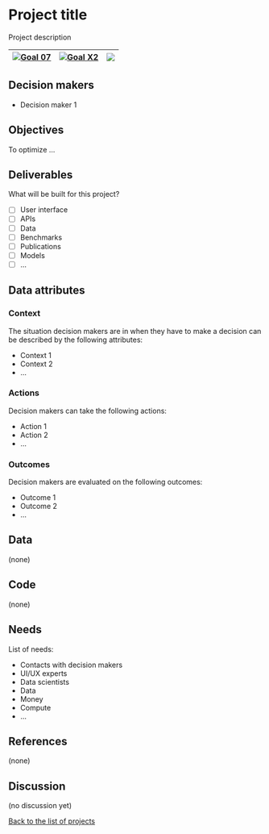 # Project title

<!-- Describe the project in one sentence, e.g. A project that... -->
Project description

<!-- Note: using reference-style links to let Jekyll's relative links
convert them to .html in GitHub pages -->
[goal_07_link]: ../goals/goal_07.md
[goal_X2_link]: ../goals/goal_X2.md

<!-- Insert SDG Icons and links-->
| [![Goal 07](../images/sdgs/E-WEB-Goal-07.png)][goal_07_link] | [![Goal X2](../images/sdgs/empty.png)][goal_X2_link] | ![](../images/sdgs/empty.png) |
|------------------------------------------------------|------------------------------------------------------|-------------------------------|

## Decision makers

<!-- List decision makers that could use this project-->
- Decision maker 1

## Objectives

<!-- Describe the objectives of the project in one sentence -->
To optimize ...

## Deliverables

What will be built for this project?

<!-- Describe the deliverables of the project. For instance: -->
- [ ] User interface
- [ ] APIs
- [ ] Data
- [ ] Benchmarks
- [ ] Publications
- [ ] Models
- [ ] ...

## Data attributes

### Context

<!-- Describe the situation decision makers are in when then have to make a decision -->
The situation decision makers are in when they have to make a decision can be described by the following attributes:

- Context 1
- Context 2
- ...

### Actions

<!-- Describe what the decision makers can do achieve their objectives -->
Decision makers can take the following actions:

- Action 1
- Action 2
- ...

### Outcomes

<!-- Describe the metrics decision makers are trying to optimize, on which they are evaluated -->
Decision makers are evaluated on the following outcomes:

- Outcome 1
- Outcome 2
- ...

## Data

<!-- Describe the data that is used to evaluate the decisions -->
(none)

## Code

<!-- Point to the repo that contains the code -->
(none)

## Needs
<!-- What kind of help is currently needed for this project? -->

List of needs:
- Contacts with decision makers
- UI/UX experts
- Data scientists
- Data
- Money
- Compute
- ...

## References

<!-- Provide a list of references or other resources used in the project -->
(none)

## Discussion

<!-- Provide a link to a space for discussion or comments -->
(no discussion yet)

[Back to the list of projects](../README.md)
